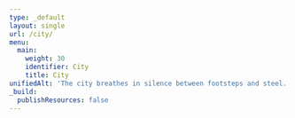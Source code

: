 ```yaml
---
type: _default
layout: single
url: /city/
menu:
  main:
    weight: 30
    identifier: City
    title: City
unifiedAlt: 'The city breathes in silence between footsteps and steel.'
_build:
  publishResources: false
---
```

